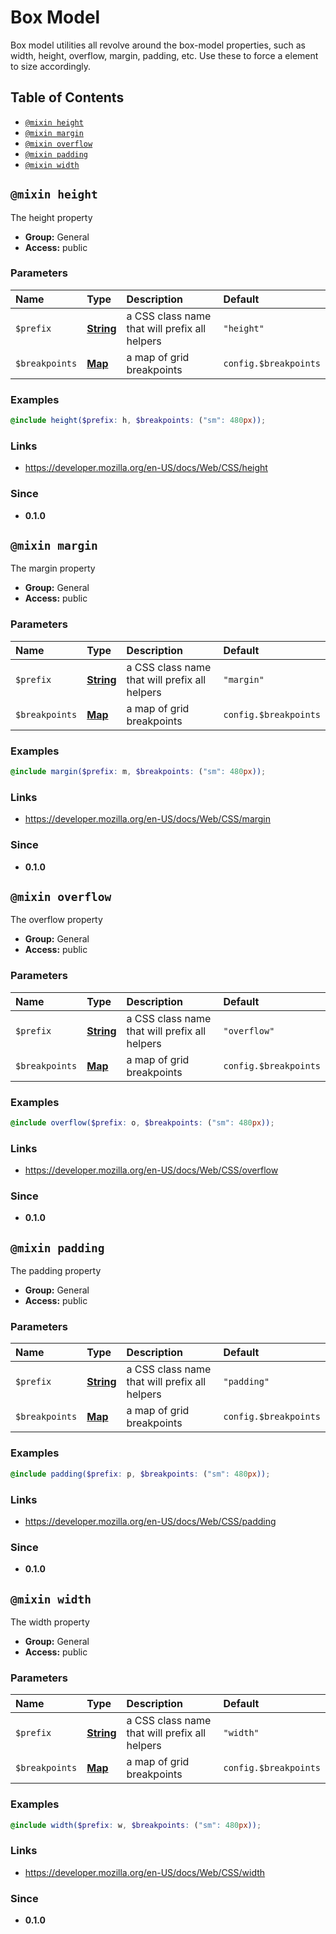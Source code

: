 # Box Model

Box model utilities all revolve around the box-model properties, such as width, height, overflow, margin, padding, etc. Use these to force a element to size accordingly.

## Table of Contents

<!-- toc -->

* [`@mixin height`](#mixin-height)
* [`@mixin margin`](#mixin-margin)
* [`@mixin overflow`](#mixin-overflow)
* [`@mixin padding`](#mixin-padding)
* [`@mixin width`](#mixin-width)

<!-- tocstop -->

## `@mixin height`

The height property

+ **Group:** General
+ **Access:** public

### Parameters

| Name           | Type                                                             | Description                                   | Default               |
| :------------- | :--------------------------------------------------------------- | :-------------------------------------------- | :-------------------- |
| `$prefix`      | **[String](https://sass-lang.com/documentation/values/strings)** | a CSS class name that will prefix all helpers | `"height"`            |
| `$breakpoints` | **[Map](https://sass-lang.com/documentation/values/maps)**       | a map of grid breakpoints                     | `config.$breakpoints` |

### Examples

```scss
@include height($prefix: h, $breakpoints: ("sm": 480px));
```

### Links

+ <https://developer.mozilla.org/en-US/docs/Web/CSS/height>

### Since

+ **0.1.0**

## `@mixin margin`

The margin property

+ **Group:** General
+ **Access:** public

### Parameters

| Name           | Type                                                             | Description                                   | Default               |
| :------------- | :--------------------------------------------------------------- | :-------------------------------------------- | :-------------------- |
| `$prefix`      | **[String](https://sass-lang.com/documentation/values/strings)** | a CSS class name that will prefix all helpers | `"margin"`            |
| `$breakpoints` | **[Map](https://sass-lang.com/documentation/values/maps)**       | a map of grid breakpoints                     | `config.$breakpoints` |

### Examples

```scss
@include margin($prefix: m, $breakpoints: ("sm": 480px));
```

### Links

+ <https://developer.mozilla.org/en-US/docs/Web/CSS/margin>

### Since

+ **0.1.0**

## `@mixin overflow`

The overflow property

+ **Group:** General
+ **Access:** public

### Parameters

| Name           | Type                                                             | Description                                   | Default               |
| :------------- | :--------------------------------------------------------------- | :-------------------------------------------- | :-------------------- |
| `$prefix`      | **[String](https://sass-lang.com/documentation/values/strings)** | a CSS class name that will prefix all helpers | `"overflow"`          |
| `$breakpoints` | **[Map](https://sass-lang.com/documentation/values/maps)**       | a map of grid breakpoints                     | `config.$breakpoints` |

### Examples

```scss
@include overflow($prefix: o, $breakpoints: ("sm": 480px));
```

### Links

+ <https://developer.mozilla.org/en-US/docs/Web/CSS/overflow>

### Since

+ **0.1.0**

## `@mixin padding`

The padding property

+ **Group:** General
+ **Access:** public

### Parameters

| Name           | Type                                                             | Description                                   | Default               |
| :------------- | :--------------------------------------------------------------- | :-------------------------------------------- | :-------------------- |
| `$prefix`      | **[String](https://sass-lang.com/documentation/values/strings)** | a CSS class name that will prefix all helpers | `"padding"`           |
| `$breakpoints` | **[Map](https://sass-lang.com/documentation/values/maps)**       | a map of grid breakpoints                     | `config.$breakpoints` |

### Examples

```scss
@include padding($prefix: p, $breakpoints: ("sm": 480px));
```

### Links

+ <https://developer.mozilla.org/en-US/docs/Web/CSS/padding>

### Since

+ **0.1.0**

## `@mixin width`

The width property

+ **Group:** General
+ **Access:** public

### Parameters

| Name           | Type                                                             | Description                                   | Default               |
| :------------- | :--------------------------------------------------------------- | :-------------------------------------------- | :-------------------- |
| `$prefix`      | **[String](https://sass-lang.com/documentation/values/strings)** | a CSS class name that will prefix all helpers | `"width"`             |
| `$breakpoints` | **[Map](https://sass-lang.com/documentation/values/maps)**       | a map of grid breakpoints                     | `config.$breakpoints` |

### Examples

```scss
@include width($prefix: w, $breakpoints: ("sm": 480px));
```

### Links

+ <https://developer.mozilla.org/en-US/docs/Web/CSS/width>

### Since

+ **0.1.0**

